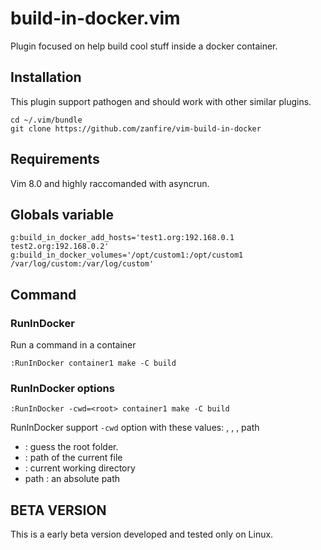 # build-in-docker.vim

Plugin focused on help build cool stuff inside a docker container.

## Installation

This plugin support pathogen and should work with other similar plugins.

```
cd ~/.vim/bundle
git clone https://github.com/zanfire/vim-build-in-docker
```

## Requirements

Vim 8.0 and highly raccomanded with asyncrun.

## Globals variable

```
g:build_in_docker_add_hosts='test1.org:192.168.0.1 test2.org:192.168.0.2'
g:build_in_docker_volumes='/opt/custom1:/opt/custom1 /var/log/custom:/var/log/custom'
```

## Command

### RunInDocker

Run a command in a container

```
:RunInDocker container1 make -C build
```

### RunInDocker options

```
:RunInDocker -cwd=<root> container1 make -C build
```

RunInDocker support ```-cwd``` option with these values: <root>, <file>, <cwd>, path

 - <root> : guess the root folder.
 - <file> : path of the current file
 - <cwd> : current working directory
 - path : an absolute path

## BETA VERSION

This is a early beta version developed and tested only on Linux.
